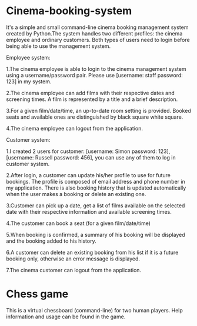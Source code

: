 # Cinema-booking-system
It's a simple and small command-line cinema booking management system created by Python.The system handles two different profiles: the cinema employee and ordinary customers. Both types of users need to login before being able to use the management system.

Employee system:

1.The cinema employee is able to login to the cinema management system using a username/password pair. Please use [username: staff password: 123] in my system.

2.The cinema employee can add films with their respective dates and screening times. A film is represented by a title and a brief description.

3.For a given film/date/time, an up-to-date room setting is provided. Booked seats and available ones are distinguished by black square white square.

4.The cinema employee can logout from the application.

Customer system:

1.I created 2 users for customer: [username: Simon password: 123], [username: Russell password: 456], you can use any of them to log in customer system.

2.After login, a customer can update his/her profile to use for future bookings. The profile is composed of email address and phone number in my application. There is also booking history that is updated automatically when the user makes a booking or delete an existing one.

3.Customer can pick up a date, get a list of films available on the selected date with their respective information and available screening times.

4.The customer can book a seat (for a given film/date/time)

5.When booking is confirmed, a summary of his booking will be displayed and the booking added to his history.

6.A customer can delete an existing booking from his list if it is a future booking only, otherwise an error message is displayed.

7.The cinema customer can logout from the application.
# Chess game
This is a virtual chessboard (command-line) for two human players. Help information and usage can be found in the game.

